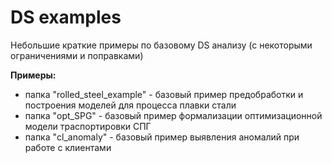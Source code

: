 # DS examples
Небольшие краткие примеры по базовому DS анализу (с некоторыми ограничениями и поправками)

**Примеры:**
- папка "rolled_steel_example" - базовый пример предобработки и построения моделей для процесса плавки стали
- папка "opt_SPG" - базовый пример формализации оптимизационной модели траспортировки СПГ
- папка "cl_anomaly" - базовый пример выявления аномалий при работе с клиентами
